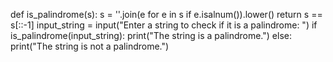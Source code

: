 def is_palindrome(s):
    s = ''.join(e for e in s if e.isalnum()).lower()
    return s == s[::-1]
input_string = input("Enter a string to check if it is a palindrome: ")
if is_palindrome(input_string):
    print("The string is a palindrome.")
else:
    print("The string is not a palindrome.")
